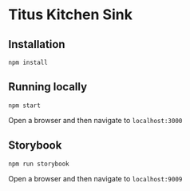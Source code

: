 # Titus Kitchen Sink

## Installation

```
npm install
```

## Running locally

```
npm start
```

Open a browser and then navigate to `localhost:3000`

## Storybook

```
npm run storybook
```

Open a browser and then navigate to `localhost:9009`
